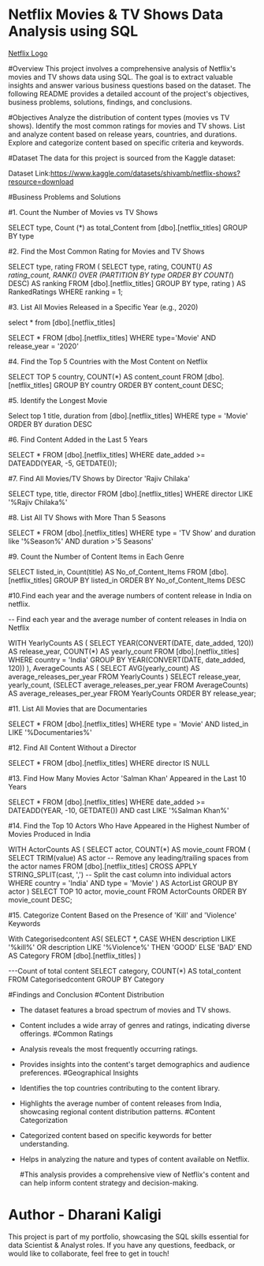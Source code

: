 # Netflix Movies & TV Shows Data Analysis using SQL

[Netflix Logo](https://github.com/Dharani-kaligi/netflix_sql_project/blob/main/logo.png)

#Overview
This project involves a comprehensive analysis of Netflix's movies and TV shows data using SQL. The goal is to extract valuable insights and answer various business questions based on the dataset. The following README provides a detailed account of the project's objectives, business problems, solutions, findings, and conclusions.

#Objectives
Analyze the distribution of content types (movies vs TV shows).
Identify the most common ratings for movies and TV shows.
List and analyze content based on release years, countries, and durations.
Explore and categorize content based on specific criteria and keywords.

#Dataset
The data for this project is sourced from the Kaggle dataset:

Dataset Link:https://www.kaggle.com/datasets/shivamb/netflix-shows?resource=download 

#Business Problems and Solutions

#1. Count the Number of Movies vs TV Shows

SELECT type,
Count (*) as total_Content
from [dbo].[netflix_titles]
GROUP BY type

#2. Find the Most Common Rating for Movies and TV Shows

SELECT 
    type, 
    rating
FROM 
(
    SELECT 
        type,
        rating,
        COUNT(*) AS rating_count,
        RANK() OVER (PARTITION BY type ORDER BY COUNT(*) DESC) AS ranking
    FROM [dbo].[netflix_titles]
    GROUP BY type, rating
) AS RankedRatings
WHERE 
    ranking = 1;

#3. List All Movies Released in a Specific Year (e.g., 2020)

select * from [dbo].[netflix_titles]

SELECT
  * 
  FROM [dbo].[netflix_titles]
  WHERE type='Movie' AND release_year = '2020'


#4. Find the Top 5 Countries with the Most Content on Netflix

SELECT TOP 5
    country,
    COUNT(*) AS content_count
FROM [dbo].[netflix_titles]
GROUP BY country
ORDER BY content_count DESC;


#5. Identify the Longest Movie

Select top 1 title, duration
from [dbo].[netflix_titles]
WHERE type = 'Movie' 
ORDER BY duration DESC


#6. Find Content Added in the Last 5 Years

SELECT *
FROM [dbo].[netflix_titles]
WHERE date_added >= DATEADD(YEAR, -5, GETDATE());


#7. Find All Movies/TV Shows by Director 'Rajiv Chilaka'

SELECT type, title, director
FROM  [dbo].[netflix_titles]
WHERE director LIKE '%Rajiv Chilaka%'


#8. List All TV Shows with More Than 5 Seasons

SELECT *
FROM [dbo].[netflix_titles]
WHERE type = 'TV Show' and duration like '%Season%' 
AND duration >'5 Seasons'

#9. Count the Number of Content Items in Each Genre

SELECT listed_in, Count(title) AS No_of_Content_Items FROM
[dbo].[netflix_titles]
GROUP BY listed_in
ORDER BY No_of_Content_Items DESC


#10.Find each year and the average numbers of content release in India on netflix.

-- Find each year and the average number of content releases in India on Netflix

WITH YearlyCounts AS (
    SELECT
        YEAR(CONVERT(DATE, date_added, 120)) AS release_year,
        COUNT(*) AS yearly_count
    FROM 
        [dbo].[netflix_titles]
    WHERE
        country = 'India'
    GROUP BY
        YEAR(CONVERT(DATE, date_added, 120))
),
AverageCounts AS (
    SELECT
        AVG(yearly_count) AS average_releases_per_year
    FROM
        YearlyCounts
)
SELECT
    release_year,
    yearly_count,
    (SELECT average_releases_per_year FROM AverageCounts) AS average_releases_per_year
FROM
    YearlyCounts
ORDER BY
    release_year;


#11. List All Movies that are Documentaries

SELECT * FROM [dbo].[netflix_titles]
WHERE type = 'Movie' AND listed_in LIKE '%Documentaries%'


#12. Find All Content Without a Director

SELECT * FROM 
[dbo].[netflix_titles]
WHERE director IS NULL
  

#13. Find How Many Movies Actor 'Salman Khan' Appeared in the Last 10 Years


SELECT * FROM
[dbo].[netflix_titles]
WHERE date_added >= DATEADD(YEAR, -10, GETDATE()) AND cast LIKE '%Salman Khan%'

#14. Find the Top 10 Actors Who Have Appeared in the Highest Number of Movies Produced in India

WITH ActorCounts AS (
    SELECT
        actor,
        COUNT(*) AS movie_count
    FROM (
        SELECT
            TRIM(value) AS actor  -- Remove any leading/trailing spaces from the actor names
        FROM 
            [dbo].[netflix_titles]
        CROSS APPLY
            STRING_SPLIT(cast, ',')  -- Split the cast column into individual actors
        WHERE
            country = 'India'
            AND type = 'Movie'
    ) AS ActorList
    GROUP BY
        actor
)
SELECT 
    TOP 10
    actor,
    movie_count
FROM 
    ActorCounts
ORDER BY 
    movie_count DESC;


#15. Categorize Content Based on the Presence of 'Kill' and 'Violence' Keywords

With Categorisedcontent AS(
SELECT 
    *,
    CASE 
        WHEN description LIKE '%kill%' OR description LIKE '%Violence%' THEN 'GOOD'
        ELSE 'BAD'
    END AS Category
FROM 
    [dbo].[netflix_titles]
)

---Count of total content
SELECT 
      category,
	  COUNT(*) AS total_content
FROM Categorisedcontent
GROUP BY Category


#Findings and Conclusion
#Content Distribution

- The dataset features a broad spectrum of movies and TV shows.
- Content includes a wide array of genres and ratings, indicating diverse offerings.
#Common Ratings

- Analysis reveals the most frequently occurring ratings.
- Provides insights into the content's target demographics and audience preferences.
#Geographical Insights

- Identifies the top countries contributing to the content library.
- Highlights the average number of content releases from India, showcasing regional content distribution patterns.
#Content Categorization

- Categorized content based on specific keywords for better understanding.
- Helps in analyzing the nature and types of content available on Netflix.

  #This analysis provides a comprehensive view of Netflix's content and can help inform content strategy and decision-making.

 # Author - Dharani Kaligi
This project is part of my portfolio, showcasing the SQL skills essential for data Scientist & Analyst roles. If you have any questions, feedback, or would like to collaborate, feel free to get in touch!



